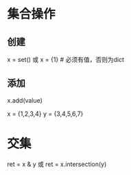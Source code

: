 # 集合操作

## 创建
x = set()
或
x = {1} # 必须有值，否则为dict

## 添加
x.add(value)


x = {1,2,3,4}
y = {3,4,5,6,7}

# 交集
ret = x & y
或
ret = x.intersection(y)

